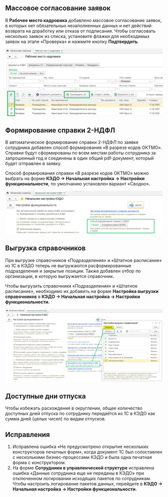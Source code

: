 ## **Массовое согласование заявок**
В **Рабочее место кадровика** добавлено массовое согласование заявок, в которых нет обязательных незаполненных данных и нет действий возврата на доработку или отказа от подписания. Чтобы согласовать несколько заявок из списка, установите флажки для необходимых заявок на этапе «Проверка» и нажмите кнопку **Подтвердить**.

![](./assets/rmk.png)

## **Формирование справки 2-НДФЛ**
В автоматическое формирование справки 2-НДФЛ по заявке сотрудника добавлен способ формирования «В разрезе кодов ОКТМО». Справки будут сформированы по всем местам работы сотрудника за запрошенный год и соединены в один общий pdf-документ, который будет отправлен в заявку. 

Способ формирования справки «В разрезе кодов ОКТМО» можно выбрать на форме **КЭДО → Начальная настройка → Настройки функциональности**, по умолчанию установлен вариант «Сводно».

![](./assets/ndfl.png)

## **Выгрузка справочников**
При выгрузке справочников «Подразделения» и «Штатное расписание» из 1С в КЭДО теперь не выгружаются расформированные подразделения и закрытые позиции. Также добавлен отбор по организации, в которую выгружается справочник.

Чтобы выгрузить справочники «Подразделения» и «Штатное расписание», необходимо их добавить на форме **Настройка выгрузки справочников** в **КЭДО → Начальная настройка → Настройки функциональности.** 

![](./assets/settings.png)

## **Доступные дни отпуска**
Чтобы избежать расхождения в округлении, общее количество доступных дней отпуска по сотруднику передаётся из 1С в КЭДО как сумма дней (целых чисел) по видам отпусков.

## **Исправления**
1. Исправлена ошибка «Не предусмотрено открытие нескольких конструкторов печатных форм», когда документ 1С был сопоставлен с несколькими бизнес-процессами КЭДО и была одна печатная форма с конструктором.
1. На форме **Сотрудники в управленческой структуре** исправлена ошибка «Данные сотрудника еще не переданы в КЭДО» при отключенном логировании исходящих пакетов по сотрудникам. Чтобы настроить логирование пакетов данных, перейдите в **КЭДО → Начальная настройка → Настройки функциональности.** 

